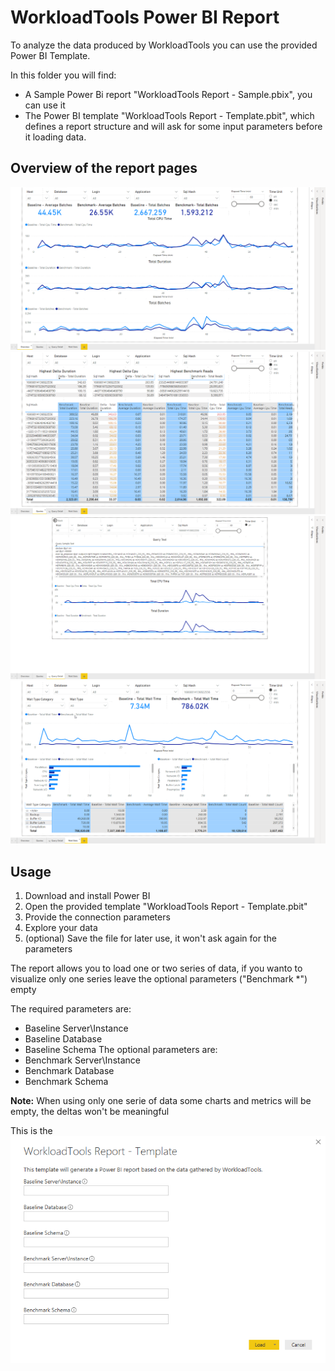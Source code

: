 # WorkloadTools Power BI Report

To analyze the data produced by WorkloadTools you can use the provided Power BI Template.

In this folder you will find:
* A Sample Power Bi report "WorkloadTools Report - Sample.pbix", you can use it 
* The Power BI template "WorkloadTools Report - Template.pbit", which defines a report structure and will ask for some input parameters before it loading data.

## Overview of the report pages
![Input Parameters](./Images/PowerBI_Overview.png)
![Input Parameters](./Images/PowerBI_Queries.png)
![Input Parameters](./Images/PowerBI_QueryDetail.png)
![Input Parameters](./Images/PowerBI_WaitStats.png)


## Usage
1. Download and install Power BI
2. Open the provided template "WorkloadTools Report - Template.pbit" 
3. Provide the connection parameters
4. Explore your data
5. (optional) Save the file for later use, it won't ask again for the parameters

The report allows you to load one or two series of data, if you wanto to visualize only one series leave the optional parameters ("Benchmark *") empty

The required parameters are:
* Baseline Server\Instance
* Baseline Database
* Baseline Schema
The optional parameters are:
* Benchmark Server\Instance
* Benchmark Database
* Benchmark Schema

**Note:**
When using only one serie of data some charts and metrics will be empty, the deltas won't be meaningful

This is the 
![Input Parameters](./Images/PowerBI_InputParams.png)
